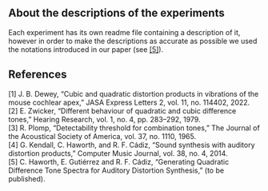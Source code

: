 ## About the descriptions of the experiments

Each experiment has its own readme file containing a description of it, however in order to make the descriptions
as accurate as possible we used the notations introduced in our paper (see [[5]](#5)).

## References

<a id="1">[1]</a> J. B. Dewey, “Cubic and quadratic distortion products in vibrations of the mouse cochlear apex,” JASA Express Letters 2, vol. 11, no. 114402, 2022.\
<a id="2">[2]</a> E. Zwicker, “Different behaviour of quadratic and cubic difference tones,” Hearing Research, vol. 1, no. 4, pp. 283–292, 1979.\
<a id="3">[3]</a> R. Plomp, “Detectability threshold for combination tones,” The Journal of the Acoustical Society of America, vol. 37, no. 1110, 1965.\
<a id="4">[4]</a> G. Kendall, C. Haworth, and R. F. Cádiz, “Sound synthesis with auditory distortion products,” Computer Music Journal, vol. 38, no. 4, 2014.\
<a id="5">[5]</a> C. Haworth, E. Gutiérrez and R. F. Cádiz, “Generating Quadratic Difference Tone Spectra for Auditory Distortion Synthesis,” (to be published).
